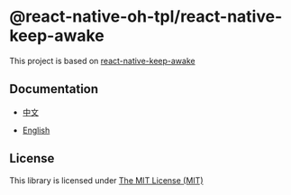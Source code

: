 # @react-native-oh-tpl/react-native-keep-awake

This project is based on [react-native-keep-awake](https://github.com/corbt/react-native-keep-awake)

## Documentation

- [中文](https://gitee.com/react-native-oh-library/usage-docs/blob/master/zh-cn/react-native-keep-awake.md)

- [English](https://gitee.com/react-native-oh-library/usage-docs/blob/master/en/react-native-keep-awake.md)

## License

This library is licensed under [The MIT License (MIT)](https://github.com/corbt/react-native-keep-awake/blob/master/LICENCE)

